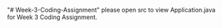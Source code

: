 "# Week-3-Coding-Assignment" 
please open src to view Application.java for Week 3 Coding Assignment.
